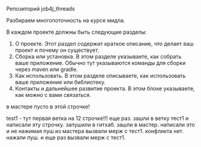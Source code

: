 Репозиторий job4j_threads

Разбираем многопоточность на курсе мидла.

В каждом проекте должны быть следующие разделы:
1. О проекте. Этот раздел содержит краткое описание, что делает ваш проект и почему он существует.
2. Сборка или установка. В этом разделе указываете, как собрать ваше приложение. 
   Обычно тут указываются команды для сборки через maven или gradle.
3. Как использовать. В этом разделе описываете, как использовать ваше приложение или библиотеку.
4. Контакты и дальнейшее развитие проекта. В этом блоке указываете, как можно с вами связаться.

в мастере пусто в этой строчке!

test1 - тут первая ветка на 12 строчке!!!
еще раз. зашли в ветку тест1 и написали эту строчку. запушили в гитхаб.
зашли в мастер. написали это и не нажимая пуш из мастера вызвали мерж с тест1. конфликта нет.
нажали пуш. и еще раз вызвали мерж с тест1.